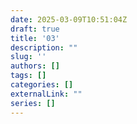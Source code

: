 ```yaml
--- 
date: 2025-03-09T10:51:04Z
draft: true
title: '03'
description: ""
slug: ''
authors: []
tags: []
categories: []
externalLink: ""
series: []
---
```

